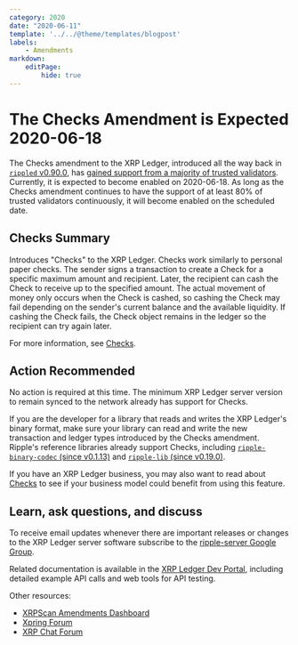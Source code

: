 ```yaml
---
category: 2020
date: "2020-06-11"
template: '../../@theme/templates/blogpost'
labels:
    - Amendments
markdown:
    editPage:
        hide: true
---
```

# The Checks Amendment is Expected 2020-06-18

The Checks amendment to the XRP Ledger, introduced all the way back in [`rippled` v0.90.0](https://github.com/ripple/rippled/releases/tag/0.90.0), has [gained support from a majority of trusted validators](https://xrpcharts.ripple.com/#/transactions/F2CACEB0680626E8A4DE7EDA02DEC7438E1FB0D7C8736DD327074F85877E6D8E). Currently, it is expected to become enabled on 2020-06-18. As long as the Checks amendment continues to have the support of at least 80% of trusted validators continuously, it will become enabled on the scheduled date.

<!-- BREAK -->

## Checks Summary

Introduces "Checks" to the XRP Ledger. Checks work similarly to personal paper checks. The sender signs a transaction to create a Check for a specific maximum amount and recipient. Later, the recipient can cash the Check to receive up to the specified amount. The actual movement of money only occurs when the Check is cashed, so cashing the Check may fail depending on the sender's current balance and the available liquidity. If cashing the Check fails, the Check object remains in the ledger so the recipient can try again later.

For more information, see [Checks](https://xrpl.org/checks.html).


## Action Recommended

No action is required at this time. The minimum XRP Ledger server version to remain synced to the network already has support for Checks.

If you are the developer for a library that reads and writes the XRP Ledger's binary format, make sure your library can read and write the new transaction and ledger types introduced by the Checks amendment. Ripple's reference libraries already support Checks, including [`ripple-binary-codec` (since v0.1.13)](https://github.com/ripple/ripple-binary-codec/) and [`ripple-lib` (since v0.19.0)](https://github.com/ripple/ripple-lib/).

If you have an XRP Ledger business, you may also want to read about [Checks](https://xrpl.org/checks.html) to see if your business model could benefit from using this feature.


## Learn, ask questions, and discuss

To receive email updates whenever there are important releases or changes to the XRP Ledger server software subscribe to the [ripple-server Google Group](https://groups.google.com/forum/#!forum/ripple-server).

Related documentation is available in the [XRP Ledger Dev Portal](https://xrpl.org/), including detailed example API calls and web tools for API testing.

Other resources:

* [XRPScan Amendments Dashboard](https://xrpscan.com/amendments)
* [Xpring Forum](https://forum.xpring.io/)
* [XRP Chat Forum](http://www.xrpchat.com/)
